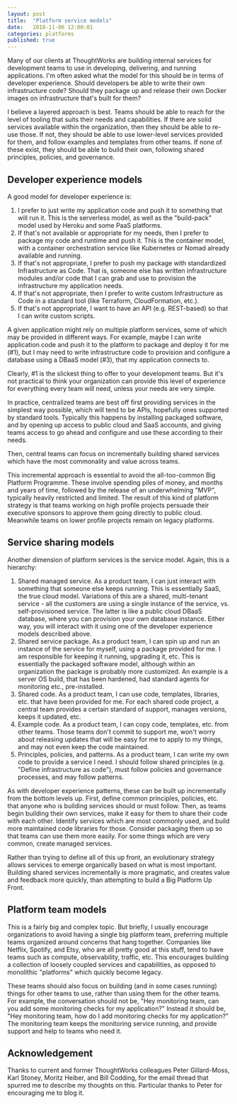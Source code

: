 ```yaml
---
layout: post
title:  "Platform service models"
date:   2018-11-06 12:00:01
categories: platforms
published: true
---
```


Many of our clients at ThoughtWorks are building internal services for development teams to use in developing, delivering, and running applications. I'm often asked what the model for this should be in terms of developer experience. Should developers be able to write their own infrastructure code? Should they package up and release their own Docker images on infrastructure that's built for them?

I believe a layered approach is best. Teams should be able to reach for the level of tooling that suits their needs and capabilities. If there are solid services available within the organization, then they should be able to re-use those. If not, they should be able to use lower-level services provided for them, and follow examples and templates from other teams. If none of these exist, they should be able to build their own, following shared principles, policies, and governance.


## Developer experience models

A good model for developer experience is:

1. I prefer to just write my application code and push it to something that will run it. This is the serverless model, as well as the "build-pack" model used by Heroku and some PaaS platforms.
2. If that's not available or appropriate for my needs, then I prefer to package my code and runtime and push it. This is the container model, with a container orchestration service like Kubernetes or Nomad already available and running.
3. If that's not appropriate, I prefer to push my package with standardized Infrastructure as Code. That is, someone else has written infrastructure modules and/or code that I can grab and use to provision the infrastructure my application needs.
4. If that's not appropriate, then I prefer to write custom Infrastructure as Code in a standard tool (like Terraform, CloudFormation, etc.).
5. If that's not appropriate, I want to have an API (e.g. REST-based) so that I can write custom scripts.

A given application might rely on multiple platform services, some of which may be provided in different ways. For example, maybe I can write application code and push it to the platform to package and deploy it for me (#1), but I may need to write infrastructure code to provision and configure a database using a DBaaS model (#3), that my application connects to.

Clearly, #1 is the slickest thing to offer to your development teams. But it's not practical to think your organization can provide this level of experience for everything every team will need, unless your needs are very simple.

In practice, centralized teams are best off first providing services in the simplest way possible, which will tend to be APIs, hopefully ones supported by standard tools. Typically this happens by installing packaged software, and by opening up access to public cloud and SaaS accounts, and giving teams access to go ahead and configure and use these according to their needs.

Then, central teams can focus on incrementally building shared services which have the most commonality and value across teams.

This incremental approach is essential to avoid the all-too-common Big Platform Programme. These involve spending piles of money, and months and years of time, followed by the release of an underwhelming "MVP", typically heavily restricted and limited. The result of this kind of platform strategy is that teams working on high profile projects persuade their executive sponsors to approve them going directly to public cloud. Meanwhile teams on lower profile projects remain on legacy platforms.


## Service sharing models

Another dimension of platform services is the service model. Again, this is a hierarchy:

1. Shared managed service. As a product team, I can just interact with something that someone else keeps running. This is essentially SaaS, the true cloud model. Variations of this are a shared, multi-tenant service - all the customers are using a single instance of the service, vs. self-provisioned service. The latter is like a public cloud DBaaS database, where you can provision your own database instance. Either way, you will interact with it using one of the developer experience models described above.
2. Shared service package. As a product team, I can spin up and run an instance of the service for myself, using a package provided for me. I am responsible for keeping it running, upgrading it, etc. This is essentially the packaged software model, although within an organization the package is probably more customized. An example is a server OS build, that has been hardened, had standard agents for monitoring etc., pre-installed.
3. Shared code. As a product team, I can use code, templates, libraries, etc. that have been provided for me. For each shared code project, a central team provides a certain standard of support, manages versions, keeps it updated, etc.
4. Example code. As a product team, I can copy code, templates, etc. from other teams. Those teams don't commit to support me, won't worry about releasing updates that will be easy for me to apply to my things, and may not even keep the code maintained.
5. Principles, policies, and patterns. As a product team, I can write my own code to provide a service I need. I should follow shared principles (e.g. "Define infrastructure as code"), must follow policies and governance processes, and may follow patterns.

As with developer experience patterns, these can be built up incrementally from the bottom levels up. First, define common principles, policies, etc. that anyone who is building services should or must follow. Then, as teams begin building their own services, make it easy for them to share their code with each other. Identify services which are most commonly used, and build more maintained code libraries for those. Consider packaging them up so that teams can use them more easily. For some things which are very common, create managed services.

Rather than trying to define all of this up front, an evolutionary strategy allows services to emerge organically based on what is most important. Building shared services incrementally is more pragmatic, and creates value and feedback more quickly, than attempting to build a Big Platform Up Front.


## Platform team models

This is a fairly big and complex topic. But briefly, I usually encourage organizations to avoid having a single big platform team, preferring multiple teams organized around concerns that hang together. Companies like Netflix, Spotify, and Etsy, who are all pretty good at this stuff, tend to have teams such as compute, observability, traffic, etc. This encourages building a collection of loosely coupled services and capabilities, as opposed to monolithic "platforms" which quickly become legacy.

These teams should also focus on building (and in some cases running) things for other teams to use, rather than using them for the other teams. For example, the conversation should not be, "Hey monitoring team, can you add some monitoring checks for my application?" Instead it should be, "Hey monitoring team, how do I add monitoring checks for my application?" The monitoring team keeps the monitoring service running, and provide support and help to teams who need it.


## Acknowledgement

Thanks to current and former ThoughtWorks colleagues Peter Gillard-Moss, Karl Stoney, Moritz Heiber, and Bill Codding, for the email thread that spurred me to describe my thoughts on this. Particular thanks to Peter for encouraging me to blog it.
